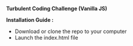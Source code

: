 **Turbulent Coding Challenge (Vanilla JS)**

**Installation Guide :**
- Download or clone the repo to your computer
- Launch the index.html file

